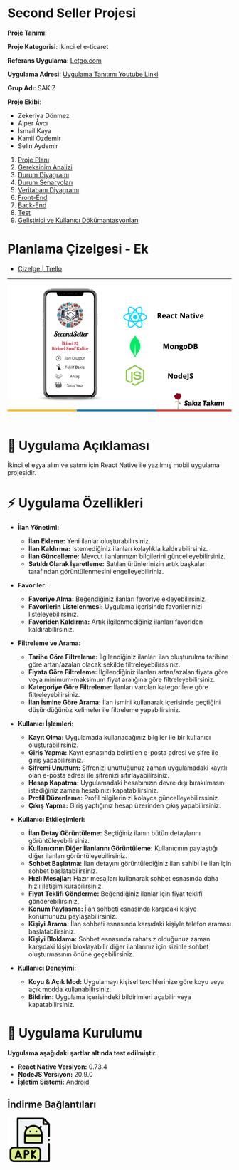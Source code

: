 # Second Seller Projesi

**Proje Tanımı**:

**Proje Kategorisi**: İkinci el e-ticaret

**Referans Uygulama**: [Letgo.com](https://www.letgo.com/)

**Uygulama Adresi**:  [Uygulama Tanıtımı Youtube Linki](https://www.youtube.com/watch?v=66w_2U-zpdc)

**Grup Adı**: SAKIZ

**Proje Ekibi**:

- Zekeriya Dönmez
- Alper Avcı
- İsmail Kaya
- Kamil Özdemir
- Selin Aydemir

1. [Proje Planı](https://www.ibb.co/KD4mMqV)
2. [Gereksinim Analizi](proje_klasorleri/gereksinimler/gereksinim_analizi.md)
3. [Durum Diyagramı](https://ibb.co/1fZL9wd)
4. [Durum Senaryoları](proje_klasorleri/durum_senaryolari/durum_senaryolari.md)
5. [Veritabanı Diyagramı](https://ibb.co/3WHmKD5)
6. [Front-End](proje_klasorleri/frontend/frontend.md)
7. [Back-End](proje_klasorleri/backend.md)
8. [Test](proje_klasorleri/test.md)
9. [Geliştirici ve Kullanıcı Dökümantasyonları](./proje_klasorleri/documentation.md)

# Planlama Çizelgesi - Ek

- [Çizelge | Trello](https://trello.com/invite/b/ENIJ4ZpO/ATTI01f9e93770f2e1de38fa88ae877f596f9C7B51DD/second-seller-project)


---

<div align="center">
  <img src="./proje_klasorleri/tanitim_gorseli.png" alt="SecondSeller Tanıtım Görseli">
</div>

<br/>

# 📜 Uygulama Açıklaması

İkinci el eşya alım ve satımı için React Native ile yazılmış mobil uygulama projesidir.


# ⚡️ Uygulama Özellikleri

* **İlan Yönetimi:**
    *   **İlan Ekleme:** Yeni ilanlar oluşturabilirsiniz.
    *   **İlan Kaldırma:** İstemediğiniz ilanları kolaylıkla kaldırabilirsiniz.
    *   **İlan Güncelleme:** Mevcut ilanlarınızın bilgilerini güncelleyebilirsiniz.
    *   **Satıldı Olarak İşaretleme:** Satılan ürünlerinizin artık başkaları tarafından görüntülenmesini engelleyebiliriniz.

* **Favoriler:**
    *   **Favoriye Alma:** Beğendiğiniz ilanları favoriye ekleyebilirsiniz.
    *   **Favorilerin Listelenmesi:**
    Uygulama içerisinde favorilerinizi listeleyebilirsiniz.
    *   **Favoriden Kaldırma:** Artık ilgilenmediğiniz ilanları favoriden kaldırabilirsiniz.

* **Filtreleme ve Arama:**
    *   **Tarihe Göre Filtreleme:** İlgilendiğiniz ilanları ilan oluşturulma tarihine göre artan/azalan olacak şekilde filtreleyebilirssiniz.
    *   **Fiyata Göre Filtreleme:** İlgilendiğiniz ilanları artan/azalan fiyata göre veya minimum-maksimum fiyat aralığına göre filtreleyebilirsiniz.
    *   **Kategoriye Göre Filtreleme:** İlanları varolan kategorilere göre filtreleyebilirsiniz.
    *   **İlan İsmine Göre Arama:** İlan ismini kullanarak içerisinde geçtiğini düşündüğünüz kelimeler ile filtreleme yapabilirsiniz.

*   **Kullanıcı İşlemleri:**
    * **Kayıt Olma:** Uygulamada kullanacağınız bilgiler ile bir kullanıcı oluşturabilirsiniz.
    * **Giriş Yapma:** Kayıt esnasında belirtilen e-posta adresi ve şifre ile giriş yapabilirsiniz.
    * **Şifremi Unuttum:** Şifrenizi unuttuğunuz zaman uygulamadaki kayıtlı olan e-posta adresi ile şifrenizi sıfırlayabilirsiniz.
    * **Hesap Kapatma:** Uygulamadaki hesabınızın devre dışı bırakılmasını istediğiniz zaman hesabınızı kapatabilirsiniz.
    * **Profil Düzenleme:** Profil bilgilerinizi kolayca güncelleyebilirssiniz.
    * **Çıkış Yapma:** Giriş yaptığınız hesap üzerinden çıkış yapabilirsiniz.

*   **Kullanıcı Etkileşimleri:**
    * **İlan Detay Görüntüleme:** Seçtiğiniz ilanın bütün detaylarını görüntüleyebilirsiniz.
    * **Kullanıcının Diğer İlanlarını Görüntüleme:** Kullanıcının paylaştığı diğer ilanları görüntüleyebilirsiniz.
    * **Sohbet Başlatma:** İlan detayını görüntülediğiniz ilan sahibi ile ilan için sohbet başlatabilirsiniz.
    * **Hızlı Mesajlar:** Hazır mesajları kullanarak sohbet esnasında daha hızlı iletişim kurabilirsiniz.
    * **Fiyat Teklifi Gönderme:** Beğendiğiniz ilanlar için fiyat teklifi gönderebilirsiniz.
    * **Konum Paylaşma:** İlan sohbeti esnasında karşıdaki kişiye konumunuzu paylaşabilirsiniz.
    * **Kişiyi Arama:** İlan sohbeti esnasında karşıdaki kişiyle telefon araması başlatabilirsiniz.
    * **Kişiyi Bloklama:** Sohbet esnasında rahatsız olduğunuz zaman karşıdaki kişiyi bloklayabilir diğer ilanlarınız için sizinle sohbet oluşturmasının önüne geçebilirsiniz.

*   **Kullanıcı Deneyimi:**
    *   **Koyu & Açık Mod:** Uygulamayı kişisel tercihlerinize göre koyu veya açık modda kullanabilirsiniz.
    *   **Bildirim:** Uygulama içerisindeki bildirimleri açabilir veya kapatabilirsiniz.

# 📱 Uygulama Kurulumu

**Uygulama aşağıdaki şartlar altında test edilmiştir.**

- **React Native Versiyon:** 0.73.4
- **NodeJS Versiyon:** 20.9.0
- **İşletim Sistemi:** Android


## İndirme Bağlantıları

<a href="https://drive.google.com/uc?export=download&id=16q28eDXdNdCLCo645eC_M1kv8F7Q1jDw">
  <img src="./proje_klasorleri/indir.png" alt="Uygulama İndirme Bağlantısı" height="100">
</a>
